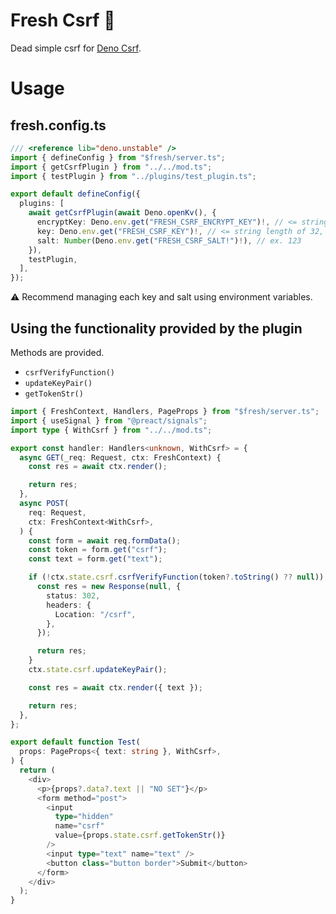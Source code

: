 # Fresh Csrf 🍋

Dead simple csrf for [Deno Csrf](https://deno.land/x/deno_csrf).

# Usage

## fresh.config.ts

```ts
/// <reference lib="deno.unstable" />
import { defineConfig } from "$fresh/server.ts";
import { getCsrfPlugin } from "../../mod.ts";
import { testPlugin } from "../plugins/test_plugin.ts";

export default defineConfig({
  plugins: [
    await getCsrfPlugin(await Deno.openKv(), {
      encryptKey: Deno.env.get("FRESH_CSRF_ENCRYPT_KEY")!, // <= string length of 32, ex. 12345678901234567890123456789012
      key: Deno.env.get("FRESH_CSRF_KEY")!, // <= string length of 32, ex. 01234567012345670123456701234567
      salt: Number(Deno.env.get("FRESH_CSRF_SALT!")!), // ex. 123
    }),
    testPlugin,
  ],
});
```

⚠ Recommend managing each key and salt using environment variables.

## Using the functionality provided by the plugin

Methods are provided.

- `csrfVerifyFunction()`
- `updateKeyPair()`
- `getTokenStr()`

```ts
import { FreshContext, Handlers, PageProps } from "$fresh/server.ts";
import { useSignal } from "@preact/signals";
import type { WithCsrf } from "../../mod.ts";

export const handler: Handlers<unknown, WithCsrf> = {
  async GET(_req: Request, ctx: FreshContext) {
    const res = await ctx.render();

    return res;
  },
  async POST(
    req: Request,
    ctx: FreshContext<WithCsrf>,
  ) {
    const form = await req.formData();
    const token = form.get("csrf");
    const text = form.get("text");

    if (!ctx.state.csrf.csrfVerifyFunction(token?.toString() ?? null)) {
      const res = new Response(null, {
        status: 302,
        headers: {
          Location: "/csrf",
        },
      });

      return res;
    }
    ctx.state.csrf.updateKeyPair();

    const res = await ctx.render({ text });

    return res;
  },
};

export default function Test(
  props: PageProps<{ text: string }, WithCsrf>,
) {
  return (
    <div>
      <p>{props?.data?.text || "NO SET"}</p>
      <form method="post">
        <input
          type="hidden"
          name="csrf"
          value={props.state.csrf.getTokenStr()}
        />
        <input type="text" name="text" />
        <button class="button border">Submit</button>
      </form>
    </div>
  );
}
```
